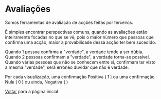 # Avaliações

Somos ferramentas de avaliação de acções feitas por terceiros.

É simples encontrar perspectivas comuns, quando as avaliações estão inteiramente focadas no que se vê, pois o maior número que pessoas que confirma uma acção, maior a provabilidade dessa acção ter bem sucedido.

Quando 1 pessoa confirma a "verdade", a verdade tende a ser dúbia. Quando 2 pessoas confirmam a "verdade", a verdade torna-se possível. Quando várias pessoas que não se conhecem entre si, confirmam ter visto a mesma "verdade", será erróneo duvidar que não é verdade.

Por cada visualização, uma confirmação Positiva ( 1 ) ou uma confirmação Nula ( 0 ) ou ainda, Negativa ( )

[Voltar](./README.md) para a página inicial